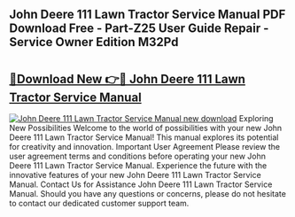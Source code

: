 ## John Deere 111 Lawn Tractor Service Manual PDF Download Free - Part-Z25 User Guide Repair - Service Owner Edition M32Pd

# <h2><a href="http://bc67308.oget.top/?id=John+Deere+111+Lawn+Tractor+Service+Manual">🔗Download New 👉🔴 John Deere 111 Lawn Tractor Service Manual</a></h2>

[![John Deere 111 Lawn Tractor Service Manual new download](https://i.imgur.com/5g1atiW.png)](http://bc67308.oget.top/?id=John+Deere+111+Lawn+Tractor+Service+Manual)
Exploring New Possibilities Welcome to the world of possibilities with your new John Deere 111 Lawn Tractor Service Manual! This manual explores its potential for creativity and innovation. Important User Agreement Please review the user agreement terms and conditions before operating your new John Deere 111 Lawn Tractor Service Manual. Experience the future with the innovative features of your new John Deere 111 Lawn Tractor Service Manual. Contact Us for Assistance John Deere 111 Lawn Tractor Service Manual. Should you have any questions or concerns, please do not hesitate to contact our dedicated customer support team.
